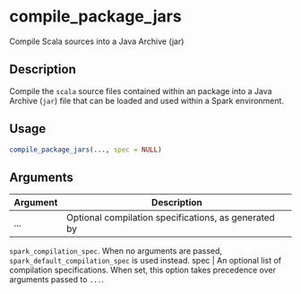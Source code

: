 # compile_package_jars


Compile Scala sources into a Java Archive (jar)




## Description

Compile the ``scala`` source files contained within an  package
into a Java Archive (``jar``) file that can be loaded and used within
a Spark environment.





## Usage
```r
compile_package_jars(..., spec = NULL)
```




## Arguments


Argument      |Description
------------- |----------------
... | Optional compilation specifications, as generated by
``spark_compilation_spec``. When no arguments are passed,
``spark_default_compilation_spec`` is used instead.
spec | An optional list of compilation specifications. When
set, this option takes precedence over arguments passed to
``...``.






